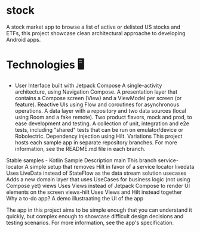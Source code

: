# stock
A stock market app to browse a list of active or delisted US stocks and ETFs, this project showcase clean architectural approache to developing Android apps. 

# Technologies  🖥

- User Interface built with Jetpack Compose
A single-activity architecture, using Navigation Compose.
A presentation layer that contains a Compose screen (View) and a ViewModel per screen (or feature).
Reactive UIs using Flow and coroutines for asynchronous operations.
A data layer with a repository and two data sources (local using Room and a fake remote).
Two product flavors, mock and prod, to ease development and testing.
A collection of unit, integration and e2e tests, including "shared" tests that can be run on emulator/device or Robolectric.
Dependency injection using Hilt.
Variations
This project hosts each sample app in separate repository branches. For more information, see the README.md file in each branch.

Stable samples - Kotlin
Sample	Description
main	This branch
service-locator	A simple setup that removes Hilt in favor of a service locator
livedata	Uses LiveData instead of StateFlow as the data stream solution
usecases	Adds a new domain layer that uses UseCases for business logic (not using Compose yet)
views	Uses Views instead of Jetpack Compose to render UI elements on the screen
views-hilt	Uses Views and Hilt instead together
Why a to-do app?
A demo illustraating the UI of the app

The app in this project aims to be simple enough that you can understand it quickly, but complex enough to showcase difficult design decisions and testing scenarios. For more information, see the app's specification.

